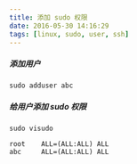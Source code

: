 ```yaml
---
title: 添加 sudo 权限
date: 2016-05-30 14:16:29
tags: [linux, sudo, user, ssh]
---
```


##### 添加用户

`sudo adduser abc`

<!--more-->

##### 给用户添加 sudo 权限

`sudo visudo`

```
root    ALL=(ALL:ALL) ALL
abc     ALL=(ALL:ALL) ALL
```